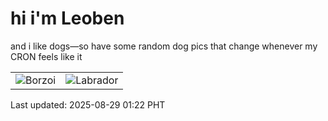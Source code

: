 # hi i'm Leoben

and i like dogs—so have some random dog pics that change whenever my CRON feels like it

|  |  |
|--------|----------|
| ![Borzoi](https://random-dog-vercel.vercel.app/api/random-borzoi?v=1756401776) | ![Labrador](https://random-dog-vercel.vercel.app/api/random-labrador?v=1756401776) |

Last updated: 2025-08-29 01:22 PHT
